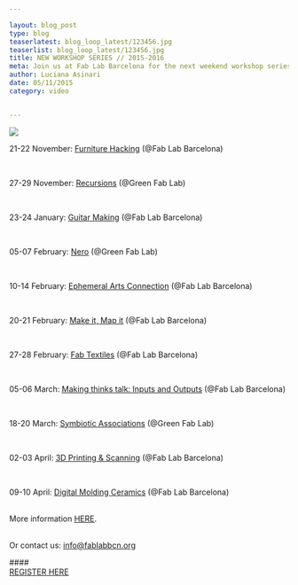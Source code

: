 ```yaml
---

layout: blog_post
type: blog
teaserlatest: blog_loop_latest/123456.jpg
teaserlist: blog_loop_latest/123456.jpg
title: NEW WORKSHOP SERIES // 2015-2016
meta: Join us at Fab Lab Barcelona for the next weekend workshop series. Learn how to make stuff, to hack stuff, to interact with stuff and to design the environment that surrounds you.
author: Luciana Asinari
date: 05/11/2015
category: video


---
```

<img src="{{site.baseurl}}{{ site.url }}/img/blog/blog_loop_latest/poster-talleres-fablabbcn_2015-16.jpg">


21-22 November: <a target="_blank" href="http://fablabbcn.org/workshop/2015/05/05/furniture_hack.html"><u>Furniture Hacking</u></a> (@Fab Lab Barcelona)

<br>

27-29 November: <a target="_blank" href="http://fablabbcn.org/workshop/2015/05/10/recursions.html"><u>Recursions</u></a> (@Green Fab Lab)

<br>

23-24 January: <a target="_blank" href="http://fablabbcn.org/workshop/2015/05/15/make-your-own-guitar.html"><u>Guitar Making</u></a> (@Fab Lab Barcelona)

<br>

05-07 February: <a target="_blank" href="http://fablabbcn.org/workshop/2015/05/20/nero.html"><u>Nero</u></a> (@Green Fab Lab)

<br>

10-14 February: <a target="_blank" href="http://fablabbcn.org/workshop/2015/05/25/ephemeral-arts%20connection.html"><u>Ephemeral Arts Connection</u></a> (@Fab Lab Barcelona)

<br>

20-21 February: <a target="_blank" href="http://fablabbcn.org/workshop/2015/05/29/make-i-map-it.html"><u>Make it, Map it</u></a> (@Fab Lab Barcelona)

<br>

27-28 February: <a target="_blank" href="http://fablabbcn.org/workshop/2015/06/05/fab-textiles.html"><u>Fab Textiles</u></a> (@Fab Lab Barcelona)

<br>

05-06 March: <a target="_blank" href="http://fablabbcn.org/workshop/2015/06/08/making-things-talk-2016.html"><u>Making thinks talk: Inputs and Outputs</u></a> (@Fab Lab Barcelona)

<br>

18-20 March: <a target="_blank" href="http://fablabbcn.org/workshop/2015/06/09/symbiotic.html"><u>Symbiotic Associations</u></a> (@Green Fab Lab)

<br>

02-03 April: <a target="_blank" href="http://fablabbcn.org/workshop/2015/06/15/3d-printing-scanning.html"><u>3D Printing & Scanning</u></a> (@Fab Lab Barcelona)

<br>

09-10 April: <a target="_blank" href="http://fablabbcn.org/workshop/2015/06/20/ceramics.html"><u>Digital Molding Ceramics</u></a> (@Fab Lab Barcelona)

<br>More information <a target="_blank" href="http://fablabbcn.org/workshops.html"><u>HERE</u></a>.

<br>Or contact us: info@fablabbcn.org

####<br><a target="_blank" href="http://fablab.fikket.es/"><u> REGISTER HERE</u></a>


